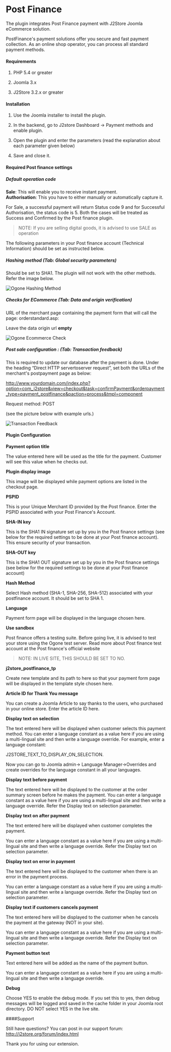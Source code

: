 # Post Finance

The plugin integrates Post Finance payment with J2Store Joomla eCommerce solution. 

PostFinance's payment solutions offer you secure and fast payment collection. As an online shop operator, you can process all standard payment methods.

#### Requirements

1. PHP 5.4 or greater

2. Joomla 3.x

3. J2Store 3.2.x or greater

#### Installation

1. Use the Joomla installer to install the plugin.

2. In the backend, go to J2store Dashboard -> Payment methods and enable plugin.

3. Open the plugin and enter the parameters (read the explanation about each parameter given below)

4. Save and close it.

#### Required Post finance settings
##### Default operation code
**Sale**: This will enable you to receive instant payment.  
**Authorisation**: This you have to either manually or automatically capture it.

For Sale, a successful payment will return Status code 9 and for Successful Authorisation, the status code is 5. Both the cases will be treated as Success and Confirmed by the 
Post finance plugin.

>NOTE: If you are selling digital goods, it is advised to use SALE as operation 

The following parameters in your Post finance account (Technical Information) should be set as instructed below.

##### Hashing method (Tab: Global security parameters)

Should be set to SHA­1. The plugin will not work with the other methods. Refer the image below.

![Ogone Hashing Method](./assets/images/hashing_method_ogone.png)

##### Checks for E­Commerce (Tab: Data and origin verification)
URL of the merchant page containing the payment form that will call the page: orderstandard.asp: 

Leave the data origin url **empty**

![Ogone Ecommerce Check](./assets/images/ecommerce_check_postfinance.png)

##### Post sale configuration : (Tab: Transaction feedback)
This is required to update our database after the payment is done. Under the heading “Direct HTTP server­to­server request”, set both the URLs of the merchant's post­payment page as below:

http://www.yourdomain.com/index.php?option=com_j2store&view=checkout&task=confirmPayment&orderpayment_type=payment_postfinance&paction=process&tmpl=component

Request method: POST

(see the picture below with example urls.)

![Transaction Feedback](./assets/images/transaction_feedback_ogone.png)

#### Plugin Configuration

**Payment option title**

The value entered here will be used as the title for the payment. Customer will see this value when he checks out.

**Plugin display image**

This image will be displayed while payment options are listed in the checkout page.

**PSPID**

This is your Unique Merchant ID provided by the Post finance. Enter the PSPID associated with your Post Finance's Account.

**SHA-IN key**

This is the SHA­1 IN signature set up by you in the Post finance settings (see below for the required settings to be done at your Post finance account). This ensure security of your transaction.

**SHA-OUT key**

This is the SHA­1 OUT signature set up by you in the Post finance settings (see below for the required settings to be done at your Post finance account)

**Hash Method**

Select Hash method (SHA-1, SHA-256, SHA-512) associated with your postfinance account. It should be set to SHA 1.

**Language**

Payment form page will be displayed in the language chosen here.

**Use sandbox**

Post finance offers a testing suite. Before going live, it is advised to test your store using the Ogone test server. Read more about Post finance test account at the Post finance's official website

> NOTE: IN LIVE SITE, THIS SHOULD BE SET TO NO.


**j2store_postfinance_tp**

Create new template and its path to here so that your payment form page will be displayed in the template style chosen here.

**Article ID for Thank You message**

You can create a Joomla Article to say thanks to the users, who purchased in your online store. Enter the article ID here.

**Display text on selection**

The text entered here will be displayed when customer selects this payment method. You can enter a language constant as a value here if you are using a multi-lingual site and then write a language override. For example, enter a language constant:

J2STORE_TEXT_TO_DISPLAY_ON_SELECTION.

Now you can go to Joomla admin-> Language Manager->Overrides and create overrides for the language constant in all your languages.

**Display text before payment**

The text entered here will be displayed to the customer at the order summary screen before he makes the payment. You can enter a language constant as a value here if you are using a multi-lingual site and then write a language override. Refer the Display text on selection parameter. 

**Display text on after payment**

The text entered here will be displayed when customer completes the payment.

You can enter a language constant as a value here if you are using a multi-lingual site and then write a language override. Refer the Display text on selection parameter.

**Display text on error in payment**

The text entered here will be displayed to the customer when there is an error in the payment process.

You can enter a language constant as a value here if you are using a multi-lingual site and then write a language override. Refer the Display text on selection parameter.

**Display text if customers cancels payment**

The text entered here will be displayed to the customer when he cancels the payment at the gateway (NOT in your site).

You can enter a language constant as a value here if you are using a multi-lingual site and then write a language override. Refer the Display text on selection parameter.

**Payment button text**

Text entered here will be added as the name of the payment button.

You can enter a language constant as a value here if you are using a multi-lingual site and then write a language override.

**Debug**

Choose YES to enable the debug mode. If you set this to yes, then debug messages will be logged and saved in the cache folder in your Joomla root directory. DO NOT select YES in the live site.

####Support

Still have questions? You can post in our support forum: http://j2store.org/forum/index.html

Thank you for using our extension.